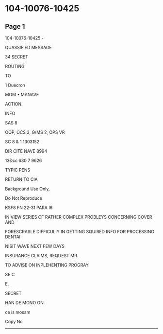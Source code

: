 # 104-10076-10425

## Page 1

104-10076-10425 -

QUASSIFIED MESSAGE

34 SECRET

ROUTING

TO

1 Duecron

MOM • MANAVE

ACTION.

INFO

SAS 8

OOP, OCS 3, G/MS 2, OPS VR

SC 8 & 1 1303152

DIR CITE NAVE 8994

13Đcc 630 7 9626

TYPIC PENS

RETURN TO CIA

Background Use Only,

Do Not Reproduce

KSF8 FN 22-31 PARA I6

IN VIEW SERIES CF RATHER COMPLEX PROBLEYS CONCERNING COVER AND

FORESCRASLE DIFFICULIY IN GETTING SQUIRED INFO FOR PROCESSING DENTAI

NISIT WAVE NEXT FEW DAYS

INSURANCE CLAIMS, REQUEST MR.

TO ADVISE ON INPLEHENTING PROGRAY:

SE C

E.

SECRET

HAN DE MONO ON

ce is mosam

Copy No

---

